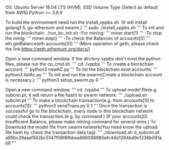 
OS: Ubuntu Server 18.04 LTS (HVM), SSD Volume Type (Select as default from AWS)
Python >= 3.6.9

To build the environment need run the install_vppbs.sh. 
(It will install golang1.5, go-ethereum and swarm.)
'''
sudo ./install_vppbs.sh
'''
To init and run the blockchain:
./run_bc_init.sh
   -For mining:
   '''
    miner.start(1)
   '''
   -To stop the minig:
   '''
    miner.stop()
   '''
   -To check the Balanceo of accounts[0]
   '''
    eth.getBalance(eth.accounts[0])
   '''
    (More operation of geth, please check the link:https://geth.ethereum.org/docs/)


Open a new command window.
If the dirctory vppbs don't exist the python files, please run the cp_cmd.sh.
'''
cd ./vppbs
'''
To create a blockchain account:
'''
python3 newAC.py
'''
To list the blockchain exist accounts:
'''
python3 listAc.py
'''
To init and run the swarm(Create a blockchain account is necessary.):
'''
python3 setup_swarm.py 0
'''

Open a new command window.
'''
cd ./vppbs
'''
To upload model file(e.g. subcnn.pt, it will return a file hash) to swarm network:
'''
./upload.sh subcnn.pt
'''
To make a blockchain transaction(e.g. from accounts[0] to accounts[1]):
'''
python3 sendTrans.py 0 1
'''
Once the transaction is successful go to the blockchain, every node in this blockchain network could check the transaction.(e.g. by command )
(If your accounts[0] Insufficient Balance, please make mining command for several mins.)
To Download the model file from swarm network(You need know the upload file hash by check the transaction data tag):
'''
./download.sh d_subcnn.pt a95bc29aaaf562bc5147f08f8fbbea666098985afc44e1284bd9cf236b091ab6
'''
